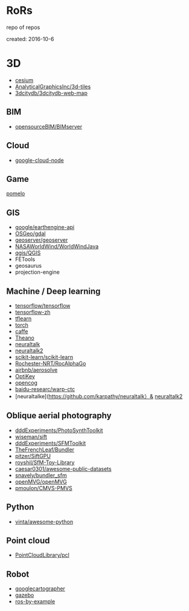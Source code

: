 # RoRs

repo of repos

created: 2016-10-6

# 3D

- [cesium](https://github.com/AnalyticalGraphicsInc/cesium)
- [AnalyticalGraphicsInc/3d-tiles](https://github.com/AnalyticalGraphicsInc/3d-tiles)
- [3dcitydb/3dcitydb-web-map](https://github.com/3dcitydb/3dcitydb-web-map)

## BIM

- [opensourceBIM/BIMserver](https://github.com/opensourceBIM/BIMserver)

## Cloud
- [google-cloud-node](https://github.com/GoogleCloudPlatform/google-cloud-node)

## Game

[pomelo](https://github.com/NetEase/pomelo)

## GIS

- [google/earthengine-api](https://github.com/google/earthengine-api)
- [OSGeo/gdal](https://github.com/OSGeo/gdal)
- [geoserver/geoserver](https://github.com/geoserver/geoserver)
- [NASAWorldWind/WorldWindJava](https://github.com/NASAWorldWind/WorldWindJava)
- [qgis/QGIS](https://github.com/qgis/QGIS)
- FETools
- geosaurus
- projection-engine 

## Machine / Deep learning

- [tensorflow/tensorflow](https://github.com/tensorflow/tensorflow)
- [tensorflow-zh](https://github.com/jikexueyuanwiki/tensorflow-zh)
- [tflearn](https://github.com/tflearn/tflearn)
- [torch](https://github.com/torch/torch7)
- [caffe](https://github.com/BVLC/caffe)
- [Theano](https://github.com/Theano/Theano)
- [neuraltalk](https://github.com/bentan2013/neuraltalk)
- [neuraltalk2](https://github.com/karpathy/neuraltalk2)
- [scikit-learn/scikit-learn](https://github.com/scikit-learn/scikit-learn)
- [Rochester-NRT/RocAlphaGo](https://github.com/Rochester-NRT/RocAlphaGo)
- [airbnb/aerosolve](https://github.com/airbnb/aerosolve)
- [OptiKey](https://github.com/OptiKey/OptiKey)
- [opencog](https://github.com/opencog/opencog)
- [baidu-researc/warp-ctc](https://github.com/baidu-research/warp-ctc)
- [neuraltalke](https://github.com/karpathy/neuraltalk）& [neuraltalk2](https://github.com/karpathy/neuraltalk2)

## Oblique aerial photography

- [dddExperiments/PhotoSynthToolkit](https://github.com/dddExperiments/PhotoSynthToolkit)
- [wiseman/sift](https://github.com/wiseman/sift)
- [dddExperiments/SFMToolkit](https://github.com/dddExperiments/SFMToolkit)
- [TheFrenchLeaf/Bundler](https://github.com/TheFrenchLeaf/Bundler)
- [pitzer/SiftGPU](https://github.com/pitzer/SiftGPU)
- [royshil/SfM-Toy-Library](https://github.com/royshil/SfM-Toy-Library)
- [caesar0301/awesome-public-datasets](https://github.com/caesar0301/awesome-public-datasets)
- [snavely/bundler_sfm](https://github.com/snavely/bundler_sfm)
- [openMVG/openMVG](https://github.com/openMVG/openMVG)
- [pmoulon/CMVS-PMVS](https://github.com/pmoulon/CMVS-PMVS)

## Python

- [vinta/awesome-python](https://github.com/vinta/awesome-python)

## Point cloud

- [PointCloudLibrary/pcl](https://github.com/PointCloudLibrary/pcl)

## Robot

- [googlecartographer](https://github.com/googlecartographer)
- [gazebo](http://gazebosim.org/)
- [ros-by-example](https://code.google.com/archive/p/ros-by-example)
